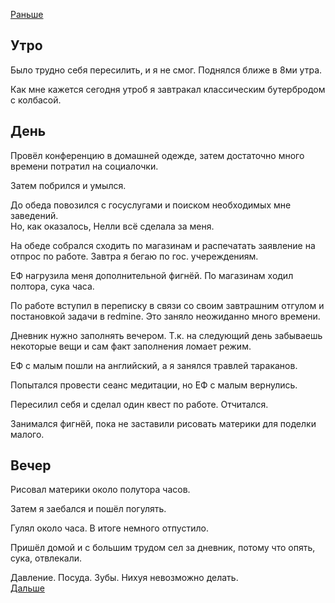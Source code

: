 [Раньше](2020.11.25.md)  
## Утро
Было трудно себя пересилить, и я не смог. Поднялся ближе в 8ми утра.

Как мне кажется сегодня утроб я завтракал классическим бутербродом с колбасой.
## День
Провёл конференцию в домашней одежде, затем достаточно много времени потратил на социалочки.

Затем побрился и умылся.

До обеда повозился с госуслугами и поиском необходимых мне заведений.  
Но, как оказалось, Нелли всё сделала за меня.

На обеде собрался сходить по магазинам и распечатать заявление на отпрос по работе. Завтра я бегаю по гос. учереждениям.

ЕФ нагрузила меня дополнительной фигнёй. По магазинам ходил полтора, сука часа.

По работе вступил в переписку в связи со своим завтрашним отгулом и постановкой задачи в redmine. Это заняло неожиданно много времени.

Дневник нужно заполнять вечером. Т.к. на следующий день забываешь некоторые вещи и сам факт заполнения ломает режим.

ЕФ с малым пошли на английский, а я занялся травлей тараканов.

Попытался провести сеанс медитации, но ЕФ с малым вернулись.

Пересилил себя и сделал один квест по работе. Отчитался.

Занимался фигнёй, пока не заставили рисовать материки для поделки малого.
## Вечер
Рисовал материки около полутора часов.

Затем я заебался и пошёл погулять.

Гулял около часа. В итоге немного отпустило.

Пришёл домой и с большим трудом сел за дневник, потому что опять, сука, отвлекали.  

Давление. Посуда. Зубы. Нихуя невозможно делать.  
[Дальше](2020.11.27.md)
